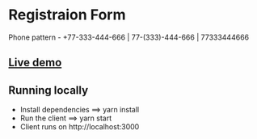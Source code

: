 # Registraion Form
Phone pattern - +77-333-444-666 | 77-(333)-444-666 | 77333444666

## [Live demo](https://registration-form-tz.surge.sh/)

## Running locally

* Install dependencies ==> yarn install
* Run the client ==> yarn start
* Client runs on http://localhost:3000

